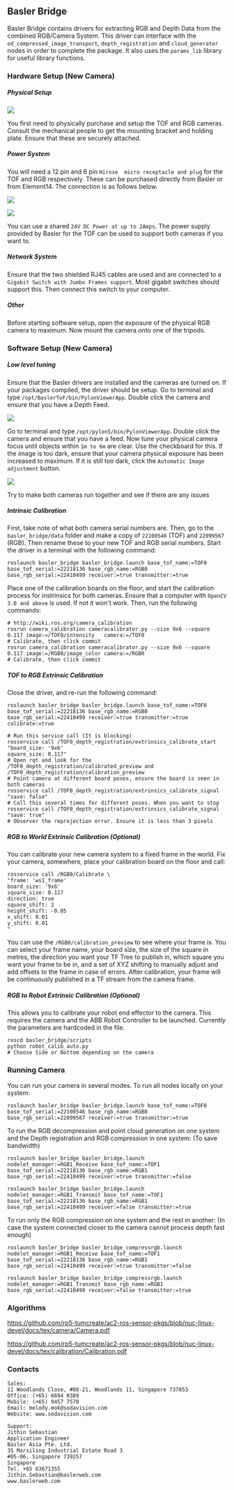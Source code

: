 ## Basler Bridge

Basler Bridge contains drivers for extracting RGB and Depth Data from the combined RGB/Camera System. This driver can interface with the `od_compressed_image_transport`, `depth_registration` and `cloud_generator` nodes in order to complete the package. It also uses the `params_lib` library for useful library functions.

### Hardware Setup (New Camera)

##### Physical Setup

![](https://user-images.githubusercontent.com/3193196/32479656-dc1c8ee2-c3c5-11e7-9c2c-6457e4043802.png) 

You first need to physically purchase and setup the TOF and RGB cameras. Consult the mechanical people to get the mounting bracket and holding plate. Ensure that these are securely attached.

##### Power System

You will need a 12 pin and 6 pin `Hirose 
micro receptacle and plug` for the TOF and RGB respectively. These can be purchased directly from Basler or from Element14. The connection is as follows below.

![ ](https://user-images.githubusercontent.com/3193196/32479905-003e39d2-c3c7-11e7-8201-37d4ac853e0c.png  "TOF")

![ ](https://user-images.githubusercontent.com/3193196/32479972-60103fea-c3c7-11e7-9009-33af209ec4e7.png  "RGB")

You can use a shared `24V DC Power at up to 2Amps`. The power supply provided by Basler for the TOF can be used to support both cameras if you want to.

##### Network System

Ensure that the two shielded RJ45 cables are used and are connected to a `Gigabit Switch with Jumbo Frames support`. Most gigabit switches should support this. Then connect this switch to your computer.

##### Other

Before starting software setup, open the exposure of the physical RGB camera to maximum. Now mount the camera onto one of the tripods.

### Software Setup (New Camera)

##### Low level tuning

Ensure that the Basler drivers are installed and the cameras are turned on. If your packages compiled, the driver should be setup. Go to terminal and type `/opt/BaslerToF/bin/PylonViewerApp`. Double click the camera and ensure that you have a Depth Feed. 

![](https://user-images.githubusercontent.com/3193196/32480261-b9fb607e-c3c8-11e7-810a-8f80585550ba.png) 

Go to terminal and type `/opt/pylon5/bin/PylonViewerApp`. Double click the camera and ensure that you have a feed. Now tune your physical camera focus until objects within `1m to 6m` are clear. Use the checkboard for this. If the image is too dark, ensure that your camera physical exposure has been increased to maximum. If it is still too dark, click the `Automatic Image adjustment` button. 

![](https://user-images.githubusercontent.com/3193196/32480383-8a0ad218-c3c9-11e7-80b7-0f73fef57129.png) 

Try to make both cameras run together and see if there are any issues

##### Intrinsic Calibration

First, take note of what both camera serial numbers are. Then, go to the `basler_bridge/data` folder and make a copy of `22100546` (TOF) and `22099567` (RGB). Then rename these to your new TOF and RGB serial numbers. Start the driver in a terminal with the following command:

```
roslaunch basler_bridge basler_bridge.launch base_tof_name:=TOF0 base_tof_serial:=22218136 base_rgb_name:=RGB0 base_rgb_serial:=22410499 receiver:=true transmitter:=true
```

Place one of the calibration boards on the floor, and start the calibration process for instrinsics for both cameras. Ensure that a computer with `OpenCV 3.0 and above` is used. If not it won't work. Then, run the following commands:

```
# http://wiki.ros.org/camera_calibration
rosrun camera_calibration cameracalibrator.py --size 9x6 --square 0.117 image:=/TOF0/intensity   camera:=/TOF0
# Calibrate, then click commit
rosrun camera_calibration cameracalibrator.py --size 9x6 --square 0.117 image:=/RGB0/image_color camera:=/RGB0
# Calibrate, then click commit
```

##### TOF to RGB Extrinsic Calibration

Close the driver, and re-run the following command:

```
roslaunch basler_bridge basler_bridge.launch base_tof_name:=TOF0 base_tof_serial:=22218136 base_rgb_name:=RGB0 base_rgb_serial:=22410499 receiver:=true transmitter:=true calibrate:=true
```

```
# Run this service call (It is blocking)
rosservice call /TOF0_depth_registration/extrinsics_calibrate_start "board_size: '9x6'
square_size: 0.117"
# Open rqt and look for the /TOF0_depth_registration/calibrated_preview and /TOF0_depth_registration/calibration_preview
# Point camera at different board poses, ensure the board is seen in both cameras
rosservice call /TOF0_depth_registration/extrinsics_calibrate_signal "save: false"
# Call this several times for different poses. When you want to stop
rosservice call /TOF0_depth_registration/extrinsics_calibrate_signal "save: true"
# Observer the reprojection error. Ensure it is less than 3 pixels
```

##### RGB to World Extrinsic Calibration (Optional)

You can calibrate your new camera system to a fixed frame in the world. Fix your camera, somewhere, place your calibration board on the floor and call:

```
rosservice call /RGB0/Calibrate \
"frame: 'ws1_frame'
board_size: '9x6'
square_size: 0.117
direction: true
square_shift: 2
height_shift: -0.05
x_shift: 0.01
y_shift: 0.01
"
```
You can use the `/RGB0/calibration_preview` to see where your frame is. You can select your frame name, your board size, the size of the square in metres, the direction you want your TF Tree to publish in, which square you want your frame to be in, and a set of XYZ shifting to manually adjust and add offsets to the frame in case of errors. After calibration, your frame will be continuously published in a TF stream from the camera frame.

##### RGB to Robot Extrinsic Calibration (Optional)

This allows you to calibrate your robot end effector to the camera. This requires the camera and the ABB Robot Controller to be launched. Currently the parameters are hardcoded in the file.

```
roscd basler_bridge/scripts
python robot_calib_auto.py
# Choose Side or Bottom depending on the camera
```

### Running Camera

You can run your camera in several modes. To run all nodes locally on your system:

```
roslaunch basler_bridge basler_bridge.launch base_tof_name:=TOF0 base_tof_serial:=22100546 base_rgb_name:=RGB0 base_rgb_serial:=22099567 receiver:=true transmitter:=true
```

To run the RGB decompression and point cloud generation on one system and the Depth registration and RGB compression in one system: (To save bandwidth)

```
roslaunch basler_bridge basler_bridge.launch nodelet_manager:=RGB1_Receive base_tof_name:=TOF1 base_tof_serial:=22218136 base_rgb_name:=RGB1 base_rgb_serial:=22410499 receiver:=true transmitter:=false

roslaunch basler_bridge basler_bridge.launch nodelet_manager:=RGB1_Transmit base_tof_name:=TOF1 base_tof_serial:=22218136 base_rgb_name:=RGB1 base_rgb_serial:=22410499 receiver:=false transmitter:=true
```
To run only the RGB compression on one system and the rest in another: (In case the system connected closer to the camera cannot process depth fast enough)

```
roslaunch basler_bridge basler_bridge_compressrgb.launch nodelet_manager:=RGB1_Receive base_tof_name:=TOF1 base_tof_serial:=22218136 base_rgb_name:=RGB1 base_rgb_serial:=22410499 receiver:=true transmitter:=false

roslaunch basler_bridge basler_bridge_compressrgb.launch nodelet_manager:=RGB1_Transmit base_rgb_name:=RGB1 base_rgb_serial:=22410499 receiver:=false transmitter:=true
```

### Algorithms

https://github.com/rp5-tumcreate/ac2-ros-sensor-pkgs/blob/nuc-linux-devel/docs/tex/camera/Camera.pdf

https://github.com/rp5-tumcreate/ac2-ros-sensor-pkgs/blob/nuc-linux-devel/docs/tex/calibration/Calibration.pdf

### Contacts

```
Sales: 
11 Woodlands Close, #08-21, Woodlands 11, Singapore 737853
Office: (+65) 6694 0389
Mobile: (+65) 9457 7570
Email: melody.mok@sodavision.com
Website: www.sodavision.com

Support:
Jithin Sebastian
Application Engineer
Basler Asia Pte. Ltd.
35 Marsiling Industrial Estate Road 3
#05-06, Singapore 739257
Singapore
Tel. +65 63671355
Jithin.Sebastian@baslerweb.com
www.baslerweb.com
```
